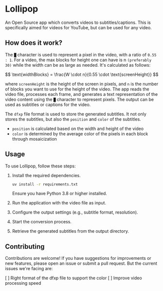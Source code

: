 # Lollipop
An Open Source app which converts videos to subtitles/captions. This is specifically aimed for videos for YouTube, but can be used for any video.

## How does it work?
The `█` character is used to represent a pixel in the video, with a ratio of `0.55 : 1`.
For a video, the max blocks for height one can have is n `(preferably 30)` while the width can be as large as needed. It's calculated as follows:

$$
\text{widthBlocks} = \frac{W \cdot n}{0.55 \cdot \text{screenHeight}}
$$

where `screenHeight` is the height of the screen in pixels, and `n` is the number of blocks you want to use for the height of the video.
The app reads the video file, processes each frame, and generates a text representation of the video content using the `█` character to represent pixels. The output can be used as subtitles or captions for the video.

The `dfxp` file format is used to store the generated subtitles. It not only stores the subtitles, but also the `position` and `color` of the subtitles. 
- `position` is calculated based on the width and height of the video
- `color` is determined by the average color of the pixels in each block through mosaicization

## Usage
To use Lollipop, follow these steps:

1. Install the required dependencies.
   ```bash
   uv install -r requirements.txt
   ```
   Ensure you have Python 3.8 or higher installed.

2. Run the application with the video file as input.
3. Configure the output settings (e.g., subtitle format, resolution).
4. Start the conversion process.
5. Retrieve the generated subtitles from the output directory.

## Contributing
Contributions are welcome! If you have suggestions for improvements or new features, please open an issue or submit a pull request.
But the current issues we're facing are:

[ ] Right format of the dfxp file to support the color
[ ] Improve video processing speed
